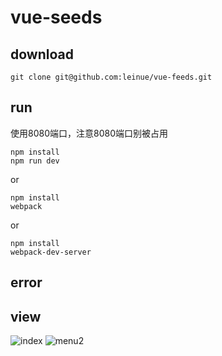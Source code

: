 # vue-seeds

## download

``` shell
git clone git@github.com:leinue/vue-feeds.git
```
## run

使用8080端口，注意8080端口别被占用

``` shell
npm install
npm run dev
```
or

``` shell
npm install
webpack
```
or
``` shell
npm install
webpack-dev-server
```
## error

## view

![index][1]
![menu2][2]


  [1]: http://i67.tinypic.com/20kdl6p.png
  [2]: http://i64.tinypic.com/zajwz.png


